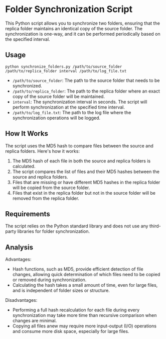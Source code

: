 # Folder Synchronization Script

This Python script allows you to synchronize two folders, ensuring that the replica folder maintains an identical copy of the source folder. The synchronization is one-way, and it can be performed periodically based on the specified interval.

## Usage

```
python synchronize_folders.py /path/to/source_folder /path/to/replica_folder interval /path/to/log_file.txt
```

- `/path/to/source_folder`: The path to the source folder that needs to be synchronized.
- `/path/to/replica_folder`: The path to the replica folder where an exact copy of the source folder will be maintained.
- `interval`: The synchronization interval in seconds. The script will perform synchronization at the specified time interval.
- `/path/to/log_file.txt`: The path to the log file where the synchronization operations will be logged.

## How It Works

The script uses the MD5 hash to compare files between the source and replica folders. Here's how it works:

1. The MD5 hash of each file in both the source and replica folders is calculated.
2. The script compares the list of files and their MD5 hashes between the source and replica folders.
3. Files that are missing or have different MD5 hashes in the replica folder will be copied from the source folder.
4. Files that exist in the replica folder but not in the source folder will be removed from the replica folder.

## Requirements

The script relies on the Python standard library and does not use any third-party libraries for folder synchronization.

## Analysis

Advantages:

- Hash functions, such as MD5, provide efficient detection of file changes, allowing quick determination of which files need to be copied or removed during synchronization.
- Calculating the hash takes a small amount of time, even for large files, and is independent of folder sizes or structure.

Disadvantages:

- Performing a full hash recalculation for each file during every synchronization may take more time than recursive comparison when changes are minimal.
- Copying all files anew may require more input-output (I/O) operations and consume more disk space, especially for large files.
